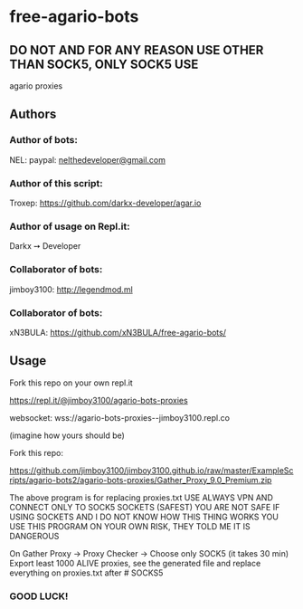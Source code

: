 # free-agario-bots
## DO NOT AND FOR ANY REASON USE OTHER THAN SOCK5, ONLY SOCK5 USE
agario proxies

## Authors

### Author of bots:
NEL: paypal: nelthedeveloper@gmail.com

### Author of this script:
Troxep: https://github.com/darkx-developer/agar.io

### Author of usage on Repl.it:
Darkx ➙ Developer

### Collaborator of bots:
jimboy3100: http://legendmod.ml

### Collaborator of bots:
xN3BULA: https://github.com/xN3BULA/free-agario-bots/

## Usage
Fork this repo on your own repl.it

https://repl.it/@jimboy3100/agario-bots-proxies

websocket: wss://agario-bots-proxies--jimboy3100.repl.co

(imagine how yours should be)

Fork this repo:

https://github.com/jimboy3100/jimboy3100.github.io/raw/master/ExampleScripts/agario-bots2/agario-bots-proxies/Gather_Proxy_9.0_Premium.zip

The above program is for replacing proxies.txt
USE ALWAYS VPN AND CONNECT ONLY TO SOCK5 SOCKETS (SAFEST)
YOU ARE NOT SAFE IF USING SOCKETS AND I DO NOT KNOW HOW THIS THING WORKS
YOU USE THIS PROGRAM ON YOUR OWN RISK, THEY TOLD ME IT IS DANGEROUS

On Gather Proxy -> Proxy Checker -> Choose only SOCK5 (it takes 30 min)
Export least 1000 ALIVE proxies, see the generated file and replace everything on proxies.txt after # SOCKS5

### GOOD LUCK!

